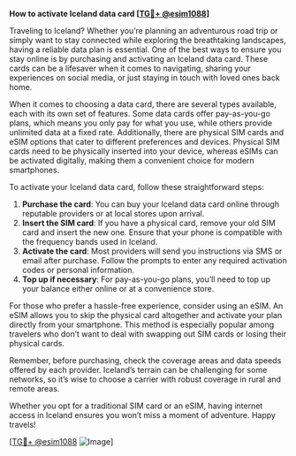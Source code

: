 **How to activate Iceland data card [[TG💪+ @esim1088](https://t.me/s/esim1088)]**

Traveling to Iceland? Whether you’re planning an adventurous road trip or simply want to stay connected while exploring the breathtaking landscapes, having a reliable data plan is essential. One of the best ways to ensure you stay online is by purchasing and activating an Iceland data card. These cards can be a lifesaver when it comes to navigating, sharing your experiences on social media, or just staying in touch with loved ones back home.

When it comes to choosing a data card, there are several types available, each with its own set of features. Some data cards offer pay-as-you-go plans, which means you only pay for what you use, while others provide unlimited data at a fixed rate. Additionally, there are physical SIM cards and eSIM options that cater to different preferences and devices. Physical SIM cards need to be physically inserted into your device, whereas eSIMs can be activated digitally, making them a convenient choice for modern smartphones.

To activate your Iceland data card, follow these straightforward steps:
1. **Purchase the card**: You can buy your Iceland data card online through reputable providers or at local stores upon arrival.
2. **Insert the SIM card**: If you have a physical card, remove your old SIM card and insert the new one. Ensure that your phone is compatible with the frequency bands used in Iceland.
3. **Activate the card**: Most providers will send you instructions via SMS or email after purchase. Follow the prompts to enter any required activation codes or personal information.
4. **Top up if necessary**: For pay-as-you-go plans, you’ll need to top up your balance either online or at a convenience store.

For those who prefer a hassle-free experience, consider using an eSIM. An eSIM allows you to skip the physical card altogether and activate your plan directly from your smartphone. This method is especially popular among travelers who don’t want to deal with swapping out SIM cards or losing their physical cards.

Remember, before purchasing, check the coverage areas and data speeds offered by each provider. Iceland’s terrain can be challenging for some networks, so it’s wise to choose a carrier with robust coverage in rural and remote areas.

Whether you opt for a traditional SIM card or an eSIM, having internet access in Iceland ensures you won’t miss a moment of adventure. Happy travels!

[[TG💪+ @esim1088](https://t.me/s/esim1088) ![Image](https://i.postimg.cc/Y0z9fWf4/image.png)]
